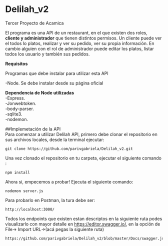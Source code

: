 # Delilah_v2
Tercer Proyecto de Acamica
<p>El programa es una API de un restaurant, en el que existen dos roles, <b>cliente y administrador</b> que tienen distintos permisos.
Un cliente puede ver el todos lo platos, realizar y ver su pedido, ver su propia información. En cambio alguien con el rol de administrador puede editar los platos, listar todos los usuario y también sus pedidos.</p>

<b>Requisitos</b>
  <p> Programas que debe instalar para utilizar esta API</p>
  -Node. Se debe instalar desde su página oficial
  
<b>Dependencia de Node utilizadas</b> </br>
 -Express.</br>
 -Jonwebtoken.</br>
 -body-parser.</br>
 -sqlite3.</br>
  -nodemon.</br>

##Implemetación de la API<br>
Para comenzar a utilizar Delilah API, primero debe clonar el repositorio en sus archivos locales, desde la terminal ejecutar:

```
git clone https://github.com/parivgabriela/Delilah_v2.git
```
Una vez clonado el repositorio en tu carpeta, ejecutar el siguiente comando :
```
npm install
```

Ahora si, empecemos a probar! Ejecuta el siguiente comando:
```
nodemon server.js
```
Para probarlo en Postman, la tura debe ser: 
```
http://localhost:3000/
```
Todos los endpoints que existen estan descriptos en la siguiente ruta podes visualizarlo con mayor detalle en https://editor.swagger.io/, en la opción de  File-> Import URL->(acá pegas la siguiente ruta)

```
https://github.com/parivgabriela/Delilah_v2/blob/master/Docs/swagger.json
```

